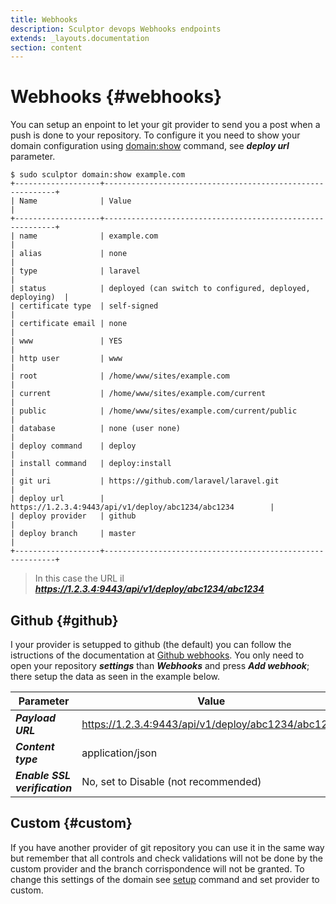```yaml
---
title: Webhooks
description: Sculptor devops Webhooks endpoints
extends: _layouts.documentation
section: content
---
```


# Webhooks {#webhooks}
You can setup an enpoint to let your git provider to send you a post when a push is done to your repository. To configure it you need to show your domain configuration using [domain:show](/docs/commands/domains/#show) command, see ***deploy url*** parameter.
```shell
$ sudo sculptor domain:show example.com
+-------------------+-----------------------------------------------------------+
| Name              | Value                                                     |
+-------------------+-----------------------------------------------------------+
| name              | example.com                                               |
| alias             | none                                                      |
| type              | laravel                                                   |
| status            | deployed (can switch to configured, deployed, deploying)  |
| certificate type  | self-signed                                               |
| certificate email | none                                                      |
| www               | YES                                                       |
| http user         | www                                                       |
| root              | /home/www/sites/example.com                               |
| current           | /home/www/sites/example.com/current                       |
| public            | /home/www/sites/example.com/current/public                |
| database          | none (user none)                                          |
| deploy command    | deploy                                                    |
| install command   | deploy:install                                            |
| git uri           | https://github.com/laravel/laravel.git                    |
| deploy url        | https://1.2.3.4:9443/api/v1/deploy/abc1234/abc1234        |
| deploy provider   | github                                                    |
| deploy branch     | master                                                    |
+-------------------+-----------------------------------------------------------+
```
> In this case the URL il ***https://1.2.3.4:9443/api/v1/deploy/abc1234/abc1234***

## Github {#github}
I your provider is setupped to github (the default) you can follow the istructions of the documentation at [Github webhooks](https://docs.github.com/en/free-pro-team@latest/developers/webhooks-and-events/webhooks). You only need to open your repository ***settings*** than ***Webhooks*** and press ***Add webhook***; there setup the data as seen in the example below.

|Parameter                     | Value                                              |
|------------------------------|----------------------------------------------------|
|***Payload URL***             | https://1.2.3.4:9443/api/v1/deploy/abc1234/abc1234 |
|***Content type***            | application/json                                   |
|***Enable SSL verification*** | No, set to Disable (not recommended)               |

## Custom {#custom}
If you have another provider of git repository you can use it in the same way but remember that all controls and check validations will not be done by the custom provider and the branch corrispondence will not be granted. To change this settings of the domain see [setup](/docs/commands/domains/#setup) command and set provider to custom.